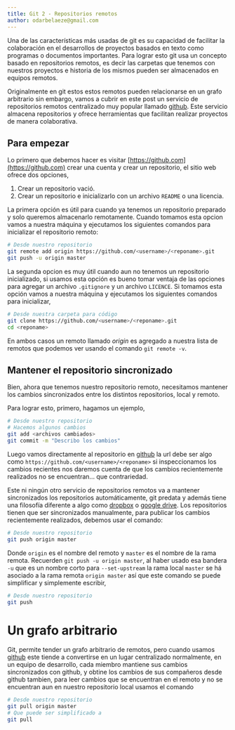 ```yaml
---
title: Git 2 - Repositorios remotos
author: odarbelaeze@gmail.com
---
```


Una de las características más usadas de git es su capacidad de facilitar la
colaboración en el desarrollos de proyectos basados en texto como programas o
documentos importantes. Para lograr esto git usa un concepto basado en
repositorios remotos, es decir las carpetas que tenemos con nuestros proyectos
e historia de los mismos pueden ser almacenados en equipos remotos.

Originalmente en git estos estos remotos pueden relacionarse en un grafo
arbitrario sin embargo, vamos a cubrir en este post un servicio de repositorios
remotos centralizado muy popular llamado [github](https://github.com). Este
servicio almacena repositorios y ofrece herramientas que facilitan realizar
proyectos de manera colaborativa.

## Para empezar

Lo primero que debemos hacer es visitar [https://github.com](https://github.com)
crear una cuenta y crear un repositorio, el sitio web ofrece dos opciones,

1. Crear un repositorio vació.
2. Crear un repositorio e inicializarlo con un archivo `README` o una licencia.

La primera opción es útil para cuando ya tenemos un repositorio preparado y
solo queremos almacenarlo remotamente. Cuando tomamos esta opcion vamos a
nuestra máquina y ejecutamos los siguientes comandos para inicializar el
repositorio remoto:

```bash
# Desde nuestro repositorio
git remote add origin https://github.com/<username>/<reponame>.git
git push -u origin master
```

La segunda opcion es muy útil cuando aun no tenemos un repositorio
inicializado, si usamos esta opción es bueno tomar ventaja de las opciones para
agregar un archivo `.gitignore` y un archivo `LICENCE`. Si tomamos esta
opción vamos a nuestra máquina y ejecutamos los siguientes comandos para
inicializar,

```bash
# Desde nuestra carpeta para código
git clone https://github.com/<username>/<reponame>.git
cd <reponame>
```

En ambos casos un remoto llamado _origin_ es agregado a nuestra lista de
remotos que podemos ver usando el comando `git remote -v`.

## Mantener el repositorio sincronizado

Bien, ahora que tenemos nuestro repositorio remoto, necesitamos mantener los
cambios sincronizados entre los distintos repositorios, local y remoto.

Para lograr esto, primero, hagamos un ejemplo,

```bash
# Desde nuestro repositorio
# Hacemos algunos cambios
git add <archivos cambiados>
git commit -m "Describo los cambios"
```

Luego vamos directamente al repositorio en [github](https://github.com) la url
debe ser algo como `https://github.com/<username>/<reponame>` si inspeccionamos
los cambios recientes nos daremos cuenta de que los cambios recientemente
realizados no se encuentran... que contrariedad.

Este ni ningún otro servicio de repositorios remotos va a mantener
sincronizados los repositorios automáticamente, git predata y además tiene una
filosofía diferente a algo como [dropbox](https://dropbox.com) o [google
drive](https://drive.google.com). Los repositorios tienen que ser sincronizados
manualmente, para publicar los cambios recientemente realizados, debemos usar
el comando:

```bash
# Desde nuestro repositorio
git push origin master
```

Donde `origin` es el nombre del remoto y `master` es el nombre de la rama
remota. Recuerden `git push -u origin master`, al haber usado esa bandera `-u`
que es un nombre corto para `--set-upstream` la rama local `master` se há
asociado a la rama remota `origin master` así que este comando se puede
simplificar y simplemente escribir,

```bash
# Desde nuestro repositorio
git push
```

# Un grafo arbitrario

Git, permite tender un grafo arbitrario de remotos, pero cuando usamos
[github](https://github.com) este tiende a convertirse en un lugar centralizado
normalmente, en un equipo de desarrollo, cada miembro mantiene sus cambios
sincronizados con github, y obtine los cambios de sus compañeros desde github
tambien, para leer cambios que se encuentran en el remoto y no se encuentran aun
en nuestro repositorio local usamos el comando

```bash
# Desde nuestro repositorio
git pull origin master
# Que puede ser simplificado a
git pull
```
